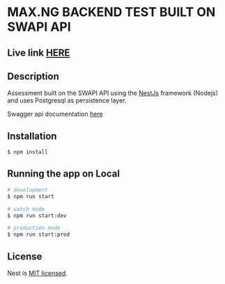 # MAX.NG BACKEND TEST BUILT ON SWAPI API

## Live link [HERE](https://pure-mountain-96264.herokuapp.com/api/)
[circleci-image]: https://img.shields.io/circleci/build/github/nestjs/nest/master?token=abc123def456
[circleci-url]: https://circleci.com/gh/nestjs/nest


  <!--[![Backers on Open Collective](https://opencollective.com/nest/backers/badge.svg)](https://opencollective.com/nest#backer)
  [![Sponsors on Open Collective](https://opencollective.com/nest/sponsors/badge.svg)](https://opencollective.com/nest#sponsor)-->

## Description

Assessment built on the SWAPI API using the [NestJs](https://github.com/nestjs/nest) framework (Nodejs) and uses Postgresql as persistence layer. 

Swagger api documentation [here](https://pure-mountain-96264.herokuapp.com/api/)

## Installation

```bash
$ npm install
```

## Running the app on Local

```bash
# development
$ npm run start

# watch mode
$ npm run start:dev

# production mode
$ npm run start:prod
```

## License

Nest is [MIT licensed](LICENSE).
